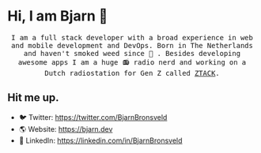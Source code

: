 # Hi, I am Bjarn 👋
<p align="center">
<samp>I am a full stack developer with a broad experience in web and mobile development and DevOps. Born in The Netherlands and haven't smoked weed since 🙌 . Besides developing awesome apps I am a huge 📻 radio nerd and working on a Dutch radiostation for Gen Z called <a href="https://ztack.nl">ZTACK</a>.</samp>
</p>

## Hit me up.
- 🐦 Twitter: https://twitter.com/BjarnBronsveld
- 🌎 Website: https://bjarn.dev
- 💼 LinkedIn: https://linkedin.com/in/BjarnBronsveld
